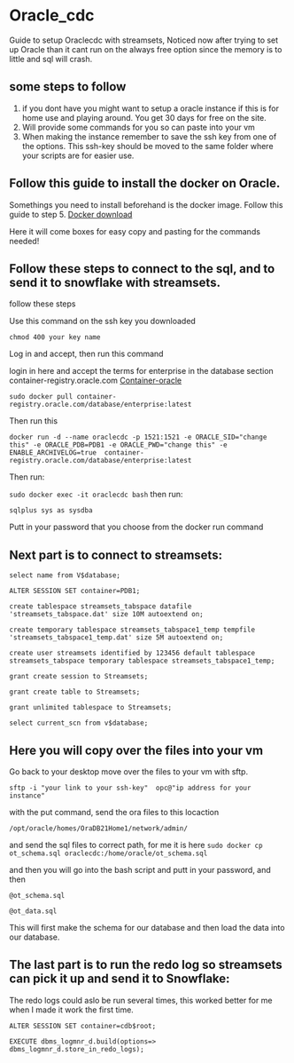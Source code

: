 # Oracle_cdc
Guide to setup Oraclecdc with streamsets,
Noticed now after trying to set up Oracle than it cant run on the always free option since the memory is to little and sql will crash. 

## some steps to follow
1. if you dont have you might want to setup a oracle instance if this is for home use and playing around. You get 30 days for free on the site. 
2. Will provide some commands for you so can paste into your vm
3. When making the instance remember to save the ssh key from one of the options. This ssh-key should be moved to the same folder where your scripts are for easier use.

## Follow this guide to install the docker on Oracle. 

Somethings you need to install beforehand is the docker image. Follow this guide to step 5. 
[Docker download](https://geekscircuit.com/how-to-install-docker-on-oracle-linux-8-7/)

Here it will come boxes for easy copy and pasting for the commands needed!

## Follow these steps to connect to the sql, and to send it to snowflake with streamsets.
follow these steps 

Use this command on the ssh key you downloaded

`chmod 400 your key name`

Log in and accept, then run this command

login in here and accept the terms for enterprise in the database section container-registry.oracle.com
[Container-oracle](https://container-registry.oracle.com)

`sudo docker pull container-registry.oracle.com/database/enterprise:latest`

Then run this

`docker run -d --name oraclecdc -p 1521:1521 -e ORACLE_SID="change this" -e ORACLE_PDB=PDB1 -e ORACLE_PWD="change this" -e ENABLE_ARCHIVELOG=true  container-registry.oracle.com/database/enterprise:latest`

Then run: 

`sudo docker exec -it oraclecdc bash`
then run:

`sqlplus sys as sysdba`

Putt in your password that you choose from the docker run command

## Next part is to connect to streamsets:

`select name from V$database;`


`ALTER SESSION SET container=PDB1;`


`create tablespace streamsets_tabspace datafile 'streamsets_tabspace.dat' size 10M autoextend on;` 


`create temporary tablespace streamsets_tabspace1_temp tempfile 'streamsets_tabspace1_temp.dat' size 5M autoextend on;` 


`create user streamsets identified by 123456 default tablespace streamsets_tabspace temporary tablespace streamsets_tabspace1_temp;` 


`grant create session to Streamsets;` 


`grant create table to Streamsets;` 


`grant unlimited tablespace to Streamsets;` 


`select current_scn from v$database;` 

## Here you will copy over the files into your vm 


Go back to your desktop move over the files to your vm with sftp.

`sftp -i "your link to your ssh-key"  opc@"ip address for your instance"`

with the put command, send the ora files to this locaction 

`/opt/oracle/homes/OraDB21Home1/network/admin/`

and send the sql files to correct path, for me it is here 
`sudo docker cp ot_schema.sql oraclecdc:/home/oracle/ot_schema.sql`

and then you will go into the bash script and putt in your password, and then 

`@ot_schema.sql` 

`@ot_data.sql`

This will first make the schema for our database and then load the data into our database. 

## The last part is to run the redo log so streamsets can pick it up and send it to Snowflake: 

The redo logs could aslo be run several times, this worked better for me when I made it work the first time. 

`ALTER SESSION SET container=cdb$root;` 

`EXECUTE dbms_logmnr_d.build(options=> dbms_logmnr_d.store_in_redo_logs);`



